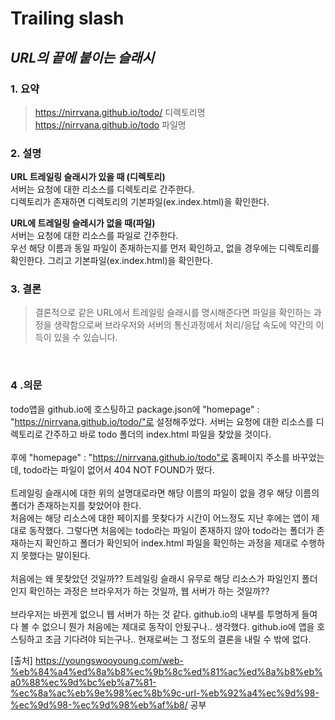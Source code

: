 # Trailing slash

## *URL의 끝에 붙이는 슬래시* ##

### 1. 요약 ###
> https://nirrvana.github.io/todo/ 디렉토리명 <br>
> https://nirrvana.github.io/todo  파일명

### 2. 설명 ###
**URL 트레일링 슬래시가 있을 때 (디렉토리)**
<br>
서버는 요청에 대한 리소스를 디렉토리로 간주한다. 
<br>
디렉토리가 존재하면 디렉토리의 기본파일(ex.index.html)을 확인한다.

**URL에 트레일링 슬레시가 없을 때(파일)**
<br>
서버는 요청에 대한 리소스를 파일로 간주한다. 
<br>
우선 해당 이름과 동일 파일이 존재하는지를 먼저 확인하고, 없을 경우에는 디렉토리를 확인한다. 그리고 기본파일(ex.index.html)을 확인한다.

### 3. 결론 ###
> 결론적으로 같은 URL에서 트레일링 슬래시를 명시해준다면 파일을 확인하는 과정을 생략함으로써 브라우저와 서버의 통신과정에서 처리/응답 속도에 약간의 이득이 있을 수 있습니다. 
<br>

### 4 .의문 ###
todo앱을 github.io에 호스팅하고 package.json에 "homepage" : "https://nirrvana.github.io/todo/"로 설정해주었다. 서버는 요청에 대한 리소스를 디렉토리로 간주하고 바로 todo 폴더의 index.html 파일을 찾았을 것이다.
<br>
<br>
후에 "homepage" : "https://nirrvana.github.io/todo"로 홈페이지 주소를 바꾸었는데, todo라는 파일이 없어서 404 NOT FOUND가 떴다.
<br>
<br>
트레일링 슬래시에 대한 위의 설명대로라면 해당 이름의 파일이 없을 경우 해당 이름의 폴더가 존재하는지를 찾았어야 한다.
<br>
처음에는 해당 리소스에 대한 페이지를 못찾다가 시간이 어느정도 지난 후에는 앱이 제대로 동작했다.
그렇다면 처음에는 todo라는 파일이 존재하지 않아 todo라는 폴더가 존재하는지 확인하고 폴더가 확인되어 index.html 파일을 확인하는 과정을 제대로 수행하지 못했다는 말이된다.
<br>
<br>
처음에는 왜 못찾았던 것일까?? 트레일링 슬래시 유무로 해당 리소스가 파일인지 폴더인지 확인하는 과정은 브라우저가 하는 것일까, 웹 서버가 하는 것일까??
<br>
<br>
브라우저는 바뀐게 없으니 웹 서버가 하는 것 같다.
github.io의 내부를 투명하게 들여다 볼 수 없으니 뭔가 처음에는 제대로 동작이 안됬구나.. 생각했다. github.io에 앱을 호스팅하고 조금 기다려야 되는구나.. 현재로써는 그 정도의 결론을 내릴 수 밖에 없다.


[출처] https://youngswooyoung.com/web-%eb%84%a4%ed%8a%b8%ec%9b%8c%ed%81%ac%ed%8a%b8%eb%a0%88%ec%9d%bc%eb%a7%81-%ec%8a%ac%eb%9e%98%ec%8b%9c-url-%eb%92%a4%ec%9d%98-%ec%9d%98-%ec%9d%98%eb%af%b8/ 공부
